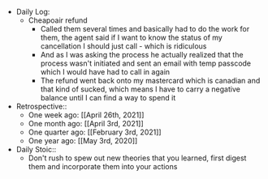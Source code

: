- Daily Log:
    - Cheapoair refund
        - Called them several times and basically had to do the work for them, the agent said if I want to know the status of my cancellation I should just call - which is ridiculous
        - And as I was asking the process he actually realized that the process wasn't initiated and sent an email with temp passcode which I would have had to call in again
        - The refund went back onto my mastercard which is canadian and that kind of sucked, which means I have to carry a negative balance until I can find a way to spend it
- Retrospective::
    - One week ago: [[April 26th, 2021]]
    - One month ago: [[April 3rd, 2021]]
    - One quarter ago: [[February 3rd, 2021]]
    - One year ago: [[May 3rd, 2020]]
- Daily Stoic::
    - Don't rush to spew out new theories that you learned, first digest them and incorporate them into your actions
